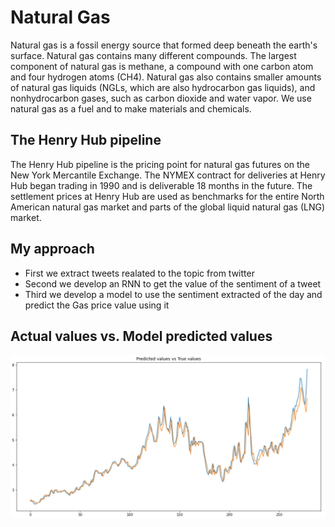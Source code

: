 # Natural Gas

Natural gas is a fossil energy source that formed deep beneath the earth's surface. Natural gas contains many different compounds. The largest component of natural gas is methane, a compound with one carbon atom and four hydrogen atoms (CH4). Natural gas also contains smaller amounts of natural gas liquids (NGLs, which are also hydrocarbon gas liquids), and nonhydrocarbon gases, such as carbon dioxide and water vapor. We use natural gas as a fuel and to make materials and chemicals.

## The Henry Hub pipeline

The Henry Hub pipeline is the pricing point for natural gas futures on the New York Mercantile Exchange. The NYMEX contract for deliveries at Henry Hub began trading in 1990 and is deliverable 18 months in the future. The settlement prices at Henry Hub are used as benchmarks for the entire North American natural gas market and parts of the global liquid natural gas (LNG) market.

## My approach
- First we extract tweets realated to the topic from twitter 
- Second we develop an RNN to get the value of the sentiment of a tweet
- Third we develop a model to use the sentiment extracted of the day and predict the Gas price value using it

## Actual values vs. Model predicted values

<p align="center">
  <img src="https://github.com/EssamMohamedAbo-ElMkarem/Natural-gas-prices-with-Twitter-sentiment-scores/blob/main/docs/out.png" style="width:800px;"/>
</p>
